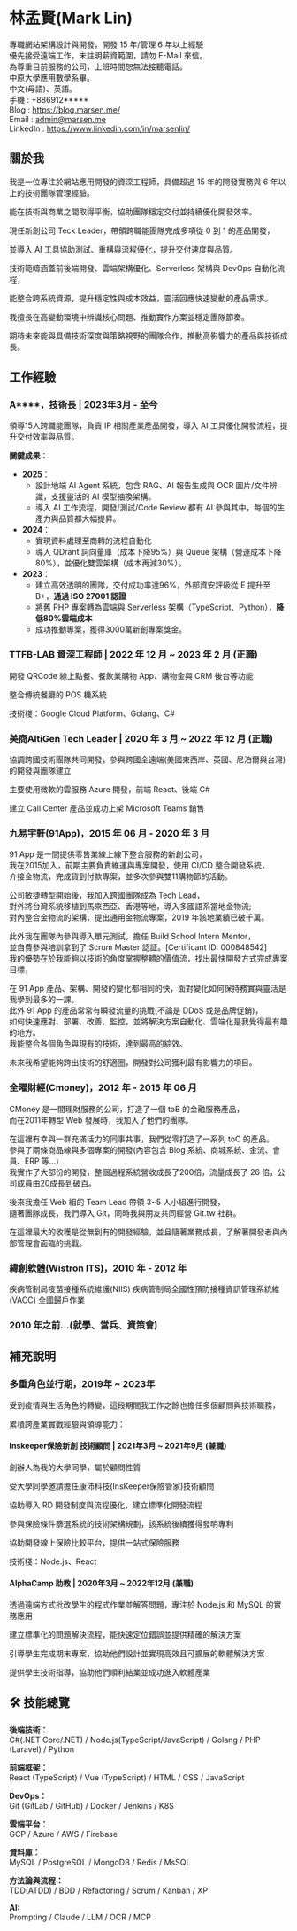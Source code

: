 # 林孟賢(Mark Lin)

專職網站架構設計與開發，開發 15 年/管理 6 年以上經驗  
優先接受遠端工作，未註明薪資範圍，請勿 E-Mail 來信。  
為尊重目前服務的公司，上班時間恕無法接聽電話。  
中原大學應用數學系畢。  
中文(母語)、英語。  
手機 : +886912*****  
Blog : https://blog.marsen.me/  
Email : admin@marsen.me  
LinkedIn : https://www.linkedin.com/in/marsenlin/  

## 關於我

我是一位專注於網站應用開發的資深工程師，具備超過 15 年的開發實務與 6 年以上的技術團隊管理經驗。

能在技術與商業之間取得平衡，協助團隊穩定交付並持續優化開發效率。

現任新創公司 Teck Leader，帶領跨職能團隊完成多項從 0 到 1 的產品開發， 

並導入 AI 工具協助測試、重構與流程優化，提升交付速度與品質。

技術範疇涵蓋前後端開發、雲端架構優化、Serverless 架構與 DevOps 自動化流程，  

能整合跨系統資源，提升穩定性與成本效益，靈活回應快速變動的產品需求。

我擅長在高變動環境中辨識核心問題、推動實作方案並穩定團隊節奏。

期待未來能與具備技術深度與策略視野的團隊合作，推動高影響力的產品與技術成長。

## 工作經驗

### A****，技術長 | 2023年3月 - 至今

領導15人跨職能團隊，負責 IP 相關產業產品開發，導入 AI 工具優化開發流程，提升交付效率與品質。

**關鍵成果**：

- **2025**：
  - 設計地端 AI Agent 系統，包含 RAG、AI 報告生成與 OCR 圖片/文件辨識，支援靈活的 AI 模型抽換架構。
  - 導入 AI 工作流程，開發/測試/Code Review 都有 AI 參與其中，每個的生產力與品質都大幅提昇。
- **2024**：
  - 實現資料處理至商轉的流程自動化
  - 導入 QDrant 詞向量庫（成本下降95%）與 Queue 架構（營運成本下降80%），並優化雙雲架構（成本再減30%）。
- **2023**：
  - 建立高效透明的團隊，交付成功率達96%，外部資安評級從 E 提升至 B+，**通過 ISO 27001 認證**
  - 將舊 PHP 專案轉為雲端與 Serverless 架構（TypeScript、Python），**降低80%雲端成本**
  - 成功推動專案，獲得3000萬新創專案獎金。


### TTFB-LAB 資深工程師 | 2022 年 12 月 ~ 2023 年 2 月 (正職)

開發 QRCode 線上點餐、餐飲業購物 App、購物金與 CRM 後台等功能

整合傳統餐廳的 POS 機系統

技術棧：Google Cloud Platform、Golang、C#

### 美商AltiGen Tech Leader | 2020 年 3 月 ~ 2022 年 12 月 (正職)

協調跨國技術團隊共同開發，參與跨國全遠端(美國東西岸、英國、尼泊爾與台灣)的開發與團隊建立

主要使用微軟的雲服務 Azure 開發，前端 React、後端 C#

建立 Call Center 產品並成功上架 Microsoft Teams 銷售

### 九易宇軒(91App)，2015 年 06 月 - 2020 年 3 月

91 App 是一間提供零售業線上線下整合服務的新創公司，  
我在2015加入，前期主要負責維運與專案開發，使用 CI/CD 整合開發系統，  
介接金物流，完成貨到付款專案，並多次參與雙11購物節的活動。  

公司敏捷轉型開始後，我加入跨國團隊成為 Tech Lead，  
對外將台灣系統移植到馬來西亞、香港等地，導入多國語系當地金物流;  
對內整合金物流的架構，提出通用金物流專案，2019 年該地業績已破千萬。  

此外我在團隊內參與導入單元測試，擔任 Build School Intern Mentor，  
並自費參與培訓拿到了 Scrum Master 認証。[Certificant ID: 000848542]  
我的優勢在於我能夠以技術的角度掌握整體的價值流，找出最快開發方式完成專案目標，

在 91 App 產品、架構、開發的變化都相同的快，面對變化如何保持務實與靈活是我學到最多的一課。  
此外 91 App 的產品常常有瞬發流量的挑戰(不論是 DDoS 或是品牌促銷)，  
如何快速應對、部署、改善、監控，並將解決方案自動化、雲端化是我覺得最有趣的地方。  
我能整合各個角色與現有的技術，達到最高的綜效。  

未來我希望能夠跨出技術的舒適圈，開發對公司獲利最有影響力的項目。

### 全曜財經(Cmoney)，2012 年 - 2015 年 06 月

CMoney 是一間理財服務的公司，打造了一個 toB 的金融服務產品，  
而在2011年轉型 Web 發展時，我加入了他們的團隊。  

在這裡有幸與一群充滿活力的同事共事，我們從零打造了一系列 toC 的產品。  
參與了兩條商品線與多個專案的開發(內容包含 Blog 系統、商城系統、金流、會員、ERP 等…)  
我實作了大部份的開發，整個過程系統營收成長了200倍，流量成長了 26 倍，公司成員由20成長到破百。

後來我擔任 Web 組的 Team Lead 帶領 3~5 人小組進行開發，  
隨著團隊成長，我們導入 Git，同時我與朋友共同經營 Git.tw 社群。  

在這裡最大的收穫是從無到有的開發經驗，並且隨著業務成長，了解著開發者與內部管理會面臨的挑戰。 

### 緯創軟體(Wistron ITS)，2010 年 - 2012 年

疾病管制局疫苗接種系統維護(NIIS)
疾病管制局全國性預防接種資訊管理系統維(VACC)
全國歸戶作業

### 2010 年之前...(就學、當兵、資策會)

## 補充說明

### 多重角色並行期，2019年 ~ 2023年

受到疫情與生活角色的轉變，這段期間我工作之餘也擔任多個顧問與技術職務，

累積跨產業實戰經驗與領導能力：

#### Inskeeper保險新創 技術顧問 | 2021年3月 ~ 2021年9月 (兼職)

創辦人為我的大學同學，屬於顧問性質

受大學同學邀請擔任康沛科技(InsKeeper保險管家)技術顧問

協助導入 RD 開發制度與流程優化，建立標準化開發流程

參與保險條件篩選系統的技術架構規劃，該系統後續獲得發明專利

協助開發線上保險比較平台，提供一站式保險服務

技術棧：Node.js、React

#### AlphaCamp 助教 | 2020年3月 ~ 2022年12月 (兼職)

透過遠端方式批改學生的程式作業並解答問題，專注於 Node.js 和 MySQL 的實務應用

建立標準化的問題解決流程，能快速定位錯誤並提供精確的解決方案

引導學生完成期末專案，協助他們設計並實現高效且可擴展的軟體解決方案

提供學生技術指導，協助他們順利結業並成功進入軟體產業

## 🛠️ 技能總覽

**後端技術：**  
C#(.NET Core/.NET) / Node.js(TypeScript/JavaScript) / Golang / PHP (Laravel) / Python

**前端框架：**  
React (TypeScript) / Vue (TypeScript) / HTML / CSS / JavaScript

**DevOps：**  
Git (GitLab / GitHub) / Docker / Jenkins / K8S

**雲端平台：**  
GCP / Azure / AWS / Firebase

**資料庫：**  
MySQL / PostgreSQL / MongoDB / Redis / MsSQL

**方法論與流程：**  
TDD(ATDD) / BDD / Refactoring / Scrum / Kanban / XP

**AI:**  
Prompting / Claude / LLM / OCR / MCP
